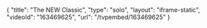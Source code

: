 {
    "title": "The NEW Classic",
    "type": "solo",
    "layout": "iframe-static",
    "videoId": "163469625",
    "url": "\/tvpembed\/163469625"
}